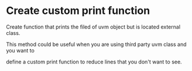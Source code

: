 # Create custom print function

Create function that prints the filed of uvm object but is located external class.

This method could be useful when you are using third party uvm class and you want to

define a custom print function to reduce lines that you don't want to see.
